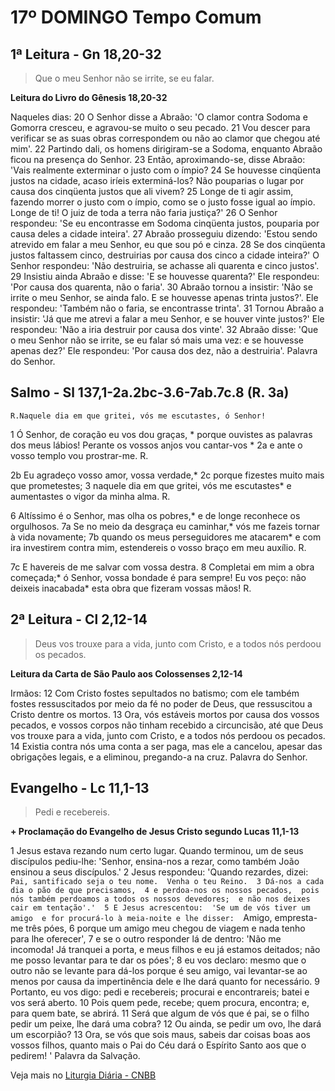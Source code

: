 # 17º DOMINGO Tempo Comum

## 1ª Leitura - Gn 18,20-32

> Que o meu Senhor não se irrite, se eu falar.

**Leitura do Livro do Gênesis 18,20-32**

Naqueles dias: 
20 O Senhor disse a Abraão: 
 'O clamor contra Sodoma e Gomorra cresceu, 
 e agravou-se muito o seu pecado. 
21 Vou descer para verificar 
 se as suas obras correspondem ou não 
 ao clamor que chegou até mim'. 
22 Partindo dali, os homens dirigiram-se a Sodoma, 
 enquanto Abraão ficou na presença do Senhor. 
23 Então, aproximando-se, disse Abraão: 
 'Vais realmente exterminar o justo com o ímpio? 
24 Se houvesse cinqüenta justos na cidade, 
 acaso iríeis exterminá-los? 
 Não pouparias o lugar 
 por causa dos cinqüenta justos que ali vivem? 
25 Longe de ti agir assim, 
 fazendo morrer o justo com o ímpio, 
 como se o justo fosse igual ao ímpio. 
 Longe de ti! 
 O juiz de toda a terra não faria justiça?' 
26 O Senhor respondeu: 
 'Se eu encontrasse em Sodoma cinqüenta justos, 
 pouparia por causa deles a cidade inteira'. 
27 Abraão prosseguiu dizendo: 
 'Estou sendo atrevido em falar a meu Senhor, 
 eu que sou pó e cinza. 
28 Se dos cinqüenta justos faltassem cinco, 
 destruirias por causa dos cinco a cidade inteira?' 
 O Senhor respondeu: 
 'Não destruiria, 
 se achasse ali quarenta e cinco justos'. 
29 Insistiu ainda Abraão e disse: 
 'E se houvesse quarenta?' 
 Ele respondeu: 
 'Por causa dos quarenta, não o faria'. 
30 Abraão tornou a insistir: 
 'Não se irrite o meu Senhor, se ainda falo. 
 E se houvesse apenas trinta justos?'. 
 Ele respondeu: 
 'Também não o faria, se encontrasse trinta'. 
31 Tornou Abraão a insistir: 
 'Já que me atrevi a falar a meu Senhor, 
 e se houver vinte justos?' 
 Ele respondeu: 
 'Não a iria destruir por causa dos vinte'. 
32 Abraão disse: 
 'Que o meu Senhor não se irrite, 
 se eu falar só mais uma vez: 
 e se houvesse apenas dez?' 
 Ele respondeu: 
 'Por causa dos dez, não a destruiria'. 
 Palavra do Senhor.

## Salmo - Sl 137,1-2a.2bc-3.6-7ab.7c.8 (R. 3a)

`R.Naquele dia em que gritei, vós me escutastes, ó Senhor!`

1 Ó Senhor, de coração eu vos dou graças, * 
 porque ouvistes as palavras dos meus lábios! 
 Perante os vossos anjos vou cantar-vos * 
2a e ante o vosso templo vou prostrar-me.  R. 
 
2b Eu agradeço vosso amor, vossa verdade,* 
2c porque fizestes muito mais que prometestes; 
3 naquele dia em que gritei, vós me escutastes* 
 e aumentastes o vigor da minha alma.  R. 
 
6 Altíssimo é o Senhor, mas olha os pobres,* 
 e de longe reconhece os orgulhosos. 
7a Se no meio da desgraça eu caminhar,* 
 vós me fazeis tornar à vida novamente; 
7b quando os meus perseguidores me atacarem* 
 e com ira investirem contra mim, 
 estendereis o vosso braço em meu auxílio.  R. 
 
7c E havereis de me salvar com vossa destra. 
8 Completai em mim a obra começada;* 
 ó Senhor, vossa bondade é para sempre! 
 Eu vos peço: não deixeis inacabada* 
 esta obra que fizeram vossas mãos!  R.

## 2ª Leitura - Cl 2,12-14

> Deus vos trouxe para a vida, junto com Cristo, e a todos nós perdoou os pecados.

**Leitura da Carta de São Paulo aos Colossenses 2,12-14**

Irmãos: 
12 Com Cristo fostes sepultados no batismo; 
 com ele também fostes ressuscitados 
 por meio da fé no poder de Deus, 
 que ressuscitou a Cristo dentre os mortos. 
13 Ora, vós estáveis mortos por causa dos vossos pecados, 
 e vossos corpos não tinham recebido a circuncisão, 
 até que Deus vos trouxe para a vida, junto com Cristo, 
 e a todos nós perdoou os pecados. 
14 Existia contra nós uma conta a ser paga, 
 mas ele a cancelou, apesar das obrigações legais, 
 e a eliminou, pregando-a na cruz. 
 Palavra do Senhor.

## Evangelho - Lc 11,1-13

> Pedi e recebereis.

**+ Proclamação do Evangelho de Jesus Cristo segundo Lucas 11,1-13**

1 Jesus estava rezando num certo lugar. 
 Quando terminou, um de seus discípulos pediu-lhe: 
 'Senhor, ensina-nos a rezar, 
 como também João ensinou a seus discípulos.' 
2 Jesus respondeu: 'Quando rezardes, dizei: 
 `Pai, santificado seja o teu nome. 
 Venha o teu Reino. 
3 Dá-nos a cada dia o pão de que precisamos, 
4 e perdoa-nos os nossos pecados, 
 pois nós também perdoamos a todos os nossos devedores; 
 e não nos deixes cair em tentação'.' 
5 E Jesus acrescentou: 
 'Se um de vós tiver um amigo 
 e for procurá-lo à meia-noite e lhe disser: 
 `Amigo, empresta-me três póes, 
6 porque um amigo meu chegou de viagem 
 e nada tenho para lhe oferecer', 
7 e se o outro responder lá de dentro: 
 'Não me incomoda! Já tranquei a porta, 
 e meus filhos e eu já estamos deitados; 
 não me posso levantar para te dar os póes'; 
8 eu vos declaro: 
 mesmo que o outro não se levante 
 para dá-los porque é seu amigo, vai levantar-se 
 ao menos por causa da impertinência dele 
 e lhe dará quanto for necessário. 
9 Portanto, eu vos digo: 
 pedi e recebereis; procurai e encontrareis; 
 batei e vos será aberto. 
10 Pois quem pede, recebe; quem procura, encontra; 
 e, para quem bate, se abrirá. 
11 Será que algum de vós que é pai, 
 se o filho pedir um peixe, lhe dará uma cobra? 
12 Ou ainda, se pedir um ovo, lhe dará um escorpião? 
13 Ora, se vós que sois maus, 
 sabeis dar coisas boas aos vossos filhos, 
 quanto mais o Pai do Céu dará o Espírito Santo 
 aos que o pedirem! ' 
 Palavra da Salvação.

Veja mais no [Liturgia Diária - CNBB](http://liturgiadiaria.cnbb.org.br/app/user/user/UserView.php?ano=2016&mes=7&dia=24)